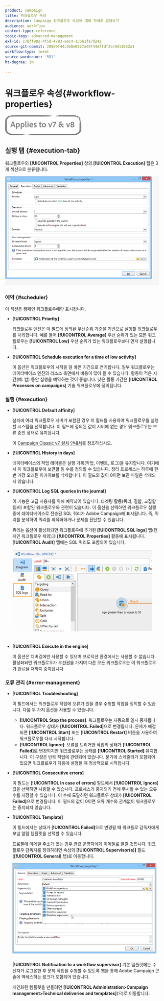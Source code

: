 ```yaml
---
product: campaign
title: 워크플로우 속성
description: Campaign 워크플로우 속성에 대해 자세히 알아보기
audience: workflow
content-type: reference
topic-tags: advanced-management
exl-id: c7bff902-4f5d-4783-aec4-13561fa7d242
source-git-commit: 20509f44c5b8e0827a09f44dffdf2ec9d11652a1
workflow-type: tm+mt
source-wordcount: '551'
ht-degree: 1%

---
```


# 워크플로우 속성{#workflow-properties}

![](../../assets/common.svg)

## 실행 탭 {#execution-tab}

워크플로우의 **[!UICONTROL Properties]** 창의 **[!UICONTROL Execution]** 탭은 3개 섹션으로 분류됩니다.

![](assets/wf_execution_tab.png)

### 예약 {#scheduler}

이 섹션은 캠페인 워크플로우에만 표시됩니다.

* **[!UICONTROL Priority]**

   워크플로우 엔진은 이 필드에 정의된 우선순위 기준을 기반으로 실행할 워크플로우를 처리합니다. 예를 들어 **[!UICONTROL Average]** 우선 순위가 있는 모든 워크플로우는 **[!UICONTROL Low]** 우선 순위가 있는 워크플로우보다 먼저 실행됩니다.

* **[!UICONTROL Schedule execution for a time of low activity]**

   이 옵션은 워크플로우의 시작을 덜 바쁜 기간으로 연기합니다. 일부 워크플로우는 데이터베이스 엔진의 리소스 측면에서 비용이 많이 들 수 있습니다. 활동이 적은 시간(예: 밤) 동안 실행을 예약하는 것이 좋습니다. 낮은 활동 기간은 **[!UICONTROL Processes on campaigns]** 기술 워크플로우에 정의됩니다.

### 실행 {#execution}

* **[!UICONTROL Default affinity]**

   설치에 여러 워크플로우 서버가 포함된 경우 이 필드를 사용하여 워크플로우를 실행할 시스템을 선택합니다. 이 필드에 정의된 값이 서버에 없는 경우 워크플로우는 보류 중인 상태로 유지됩니다.

   이 [Campaign Classic v7 설치 안내서](../../installation/using/configuring-campaign-server.md#high-availability-workflows-and-affinities)를 참조하십시오.

* **[!UICONTROL History in days]**

   데이터베이스의 작업 테이블은 실행 기록(작업, 이벤트, 로그)을 유지합니다. 여기에서 이 워크플로우에 보관할 일 수를 정의할 수 있습니다. 정리 프로세스는 하루에 한 번 가장 오래된 아카이브를 삭제합니다. 이 필드의 값이 0이면 보관 파일은 삭제되지 않습니다.

* **[!UICONTROL Log SQL queries in the journal]**

   이 기능은 고급 사용자를 위해 예약되어 있습니다. 타겟팅 활동(쿼리, 결합, 교집합 등)이 포함된 워크플로우와 관련이 있습니다. 이 옵션을 선택하면 워크플로우 실행 중에 데이터베이스로 전송된 SQL 쿼리가 Adobe Campaign에 표시됩니다. 즉, 쿼리를 분석하여 쿼리를 최적화하거나 문제를 진단할 수 있습니다.

   쿼리는 옵션이 활성화되면 워크플로우에 추가된 **[!UICONTROL SQL logs]** 탭(캠페인 워크플로우 제외)과 **[!UICONTROL Properties]** 활동에 표시됩니다. **[!UICONTROL Audit]** 탭에는 SQL 쿼리도 포함되어 있습니다.

   ![](assets/wf_tab_log_sql.png)

* **[!UICONTROL Execute in the engine]**

   이 옵션은 디버깅에만 사용할 수 있으며 프로덕션 환경에서는 사용할 수 없습니다. 활성화되면 워크플로우가 우선권을 가지며 다른 모든 워크플로우는 이 워크플로우가 완료될 때까지 중지됩니다.

### 오류 관리 {#error-management}

* **[!UICONTROL Troubleshooting]**

   이 필드에서는 워크플로우 작업에 오류가 있을 경우 수행할 작업을 정의할 수 있습니다. 다음 두 가지 옵션을 사용할 수 있습니다.

   * **[!UICONTROL Stop the process]**: 워크플로우는 자동으로 일시 중지됩니다. 워크플로우 상태가 **[!UICONTROL Failed]**&#x200B;으로 변경됩니다. 문제가 해결되면 **[!UICONTROL Start]** 또는 **[!UICONTROL Restart]** 버튼을 사용하여 워크플로우를 다시 시작합니다.
   * **[!UICONTROL Ignore]**: 오류를 트리거한 작업의 상태가  **[!UICONTROL Failed]**&#x200B;로 변경되지만 워크플로우는 상태를  **[!UICONTROL Started]** 유지합니다. 이 구성은 반복 작업에 관련되어 있습니다. 분기에 스케줄러가 포함되어 있으면 워크플로우가 다음에 실행될 때 정상적으로 시작됩니다.

* **[!UICONTROL Consecutive errors]**

   이 필드는 **[!UICONTROL In case of errors]** 필드에서 **[!UICONTROL Ignore]** 값을 선택하면 사용할 수 있습니다. 프로세스가 중지되기 전에 무시할 수 있는 오류 수를 지정할 수 있습니다. 이 수에 도달하면 워크플로우 상태가 **[!UICONTROL Failed]**&#x200B;으로 변경됩니다. 이 필드의 값이 0이면 오류 개수와 관계없이 워크플로우는 중지되지 않습니다.

* **[!UICONTROL Template]**

   이 필드에서는 상태가 **[!UICONTROL Failed]**&#x200B;으로 변경될 때 워크플로 감독자에게 보낼 알림 템플릿을 선택할 수 있습니다.

   프로필에 이메일 주소가 있는 경우 관련 운영자에게 이메일로 알릴 것입니다. 워크플로우 감독자를 정의하려면 속성의 **[!UICONTROL Supervisor(s)]** 필드(**[!UICONTROL General]** 탭)로 이동합니다.

   ![](assets/wf-properties_select-supervisors.png)

   **[!UICONTROL Notification to a workflow supervisor]** 기본 템플릿에는 수신자가 로그온한 후 문제 작업을 수행할 수 있도록 웹을 통해 Adobe Campaign 콘솔에 액세스하는 링크가 포함되어 있습니다.

   개인화된 템플릿을 만들려면 **[!UICONTROL Administration>Campaign management>Technical deliveries and templates]**(으)로 이동합니다.
